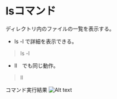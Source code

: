 # lsコマンド
ディレクトリ内のファイルの一覧を表示する。

- ls -l で詳細を表示できる。<br>
>ls -l

- ll　でも同じ動作。
>ll

コマンド実行結果
![Alt text](<スクリーンショット 2024-02-29 9.13.46.png>)



